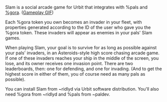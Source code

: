 Slam is a social arcade game for Urbit that integrates with %pals and [%gora](https://github.com/hanfel-dovned/gora). ([Gameplay GIF](https://x.com/hanfel_dovned/status/1729588187352191369))

Each %gora token you own becomes an invader in your fleet, with properties generated according to the ID of the user who gave you the %gora token. These invaders will appear as enemies in your pals' Slam games.

When playing Slam, your goal is to survive for as long as possible against your pals' invaders, in an Asteroids-style high score chasing arcade game. If one of these invaders reaches your ship in the middle of the screen, you lose, and its owner receives one invasion point. There are two leaderboards, then: one for defending, and one for invading. (And to get the highest score in either of them, you of course need as many pals as possible).

You can install Slam from ~ridlyd via Urbit software distribution. You'll also need %gora from ~ridlyd and %pals from ~paldev.

